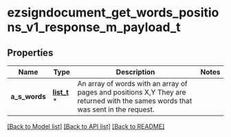 # ezsigndocument_get_words_positions_v1_response_m_payload_t

## Properties
Name | Type | Description | Notes
------------ | ------------- | ------------- | -------------
**a_s_words** | [**list_t**](word_position_response.md) \* | An array of words with an array of pages and positions X,Y  They are returned with the sames words that was sent in the request. | 

[[Back to Model list]](../README.md#documentation-for-models) [[Back to API list]](../README.md#documentation-for-api-endpoints) [[Back to README]](../README.md)


